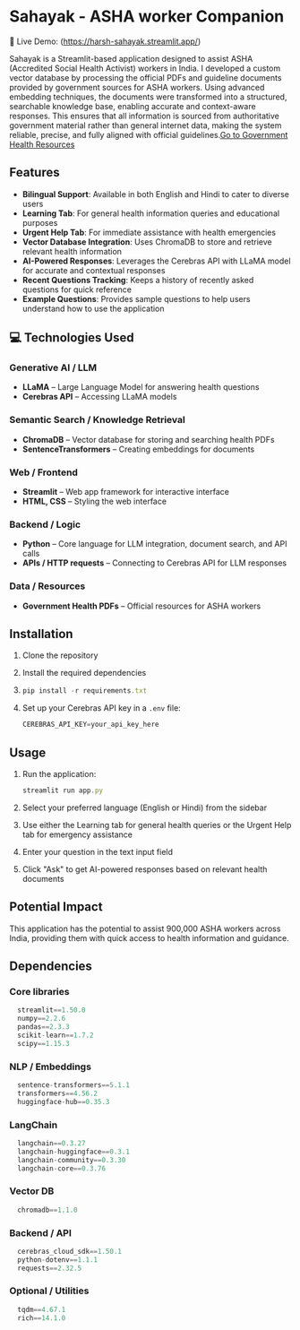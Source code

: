 # Sahayak - ASHA worker Companion
🚀 Live Demo: (https://harsh-sahayak.streamlit.app/)


Sahayak is a Streamlit-based application designed to assist ASHA (Accredited Social Health Activist) workers in India. 
I developed a custom vector database by processing the official PDFs and guideline documents provided by government sources for ASHA workers. 
Using advanced embedding techniques, the documents were transformed into a structured, searchable knowledge base, enabling accurate and context-aware responses. This ensures that all information is sourced from authoritative government material rather than general internet data, making the system reliable, precise, and fully aligned with official guidelines.[Go to Government Health Resources](https://nhm.gov.in/index1.php?lang=1&level=3&sublinkid=184&lid=257)



## Features

- __Bilingual Support__: Available in both English and Hindi to cater to diverse users
- __Learning Tab__: For general health information queries and educational purposes
- __Urgent Help Tab__: For immediate assistance with health emergencies
- __Vector Database Integration__: Uses ChromaDB to store and retrieve relevant health information
- __AI-Powered Responses__: Leverages the Cerebras API with LLaMA model for accurate and contextual responses
- __Recent Questions Tracking__: Keeps a history of recently asked questions for quick reference
- __Example Questions__: Provides sample questions to help users understand how to use the application

## 💻 Technologies Used

### Generative AI / LLM
- **LLaMA** – Large Language Model for answering health questions  
- **Cerebras API** – Accessing LLaMA models   

### Semantic Search / Knowledge Retrieval
- **ChromaDB** – Vector database for storing and searching health PDFs  
- **SentenceTransformers** – Creating embeddings for documents  

### Web / Frontend
- **Streamlit** – Web app framework for interactive interface  
- **HTML, CSS** – Styling the web interface  

### Backend / Logic
- **Python** – Core language for LLM integration, document search, and API calls  
- **APIs / HTTP requests** – Connecting to Cerebras API for LLM responses  

### Data / Resources
- **Government Health PDFs** – Official resources for ASHA workers

## Installation

1. Clone the repository
2. Install the required dependencies
1. ```javascript
   pip install -r requirements.txt
   ```

2. Set up your Cerebras API key in a `.env` file:

   ```javascript
   CEREBRAS_API_KEY=your_api_key_here
   ```

## Usage

1. Run the application:

   ```javascript
   streamlit run app.py
   ```

2. Select your preferred language (English or Hindi) from the sidebar

3. Use either the Learning tab for general health queries or the Urgent Help tab for emergency assistance

4. Enter your question in the text input field

5. Click "Ask" to get AI-powered responses based on relevant health documents

## Potential Impact

This application has the potential to assist 900,000 ASHA workers across India, providing them with quick access to health information and guidance.

## Dependencies

### Core libraries
 ```javascript
   streamlit==1.50.0
   numpy==2.2.6
   pandas==2.3.3
   scikit-learn==1.7.2
   scipy==1.15.3
 ```

### NLP / Embeddings
 ```javascript
   sentence-transformers==5.1.1
   transformers==4.56.2
   huggingface-hub==0.35.3
 ```

### LangChain
 ```javascript
   langchain==0.3.27
   langchain-huggingface==0.3.1
   langchain-community==0.3.30
   langchain-core==0.3.76
 ```

### Vector DB
 ```javascript
   chromadb==1.1.0
 ```

### Backend / API
 ```javascript
   cerebras_cloud_sdk==1.50.1
   python-dotenv==1.1.1
   requests==2.32.5
 ```

### Optional / Utilities
 ```javascript
   tqdm==4.67.1
   rich==14.1.0
 ```

